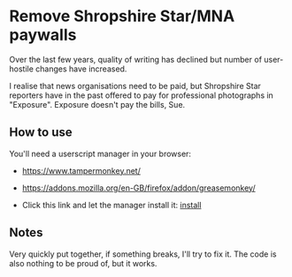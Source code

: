 # Remove Shropshire Star/MNA paywalls

Over the last few years, quality of writing has declined but number of user-hostile changes have increased.

I realise that news organisations need to be paid, but Shropshire Star reporters have in the past offered to pay for professional photographs in "Exposure". Exposure doesn't pay the bills, Sue.


## How to use

You'll need a userscript manager in your browser:

- https://www.tampermonkey.net/
- https://addons.mozilla.org/en-GB/firefox/addon/greasemonkey/

- Click this link and let the manager install it: [install](https://raw.githubusercontent.com/jtylr/shropshirestar-paywall/master/shropshirestar.user.js)

## Notes

Very quickly put together, if something breaks, I'll try to fix it. The code is also nothing to be proud of, but it works.

